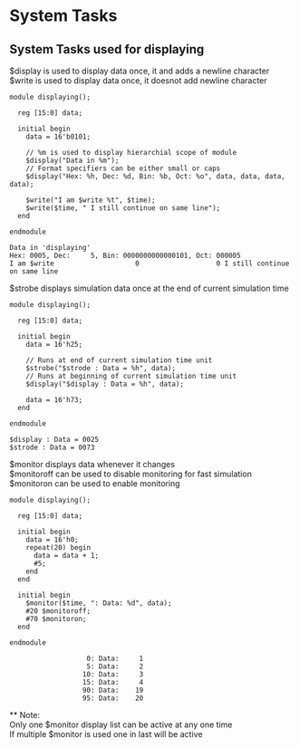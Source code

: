 # System Tasks
## System Tasks used for displaying

$display is used to display data once, it and adds a newline character  
$write is used to display data once, it doesnot add newline character  
```
module displaying();

  reg [15:0] data;
  
  initial begin
    data = 16'b0101;
	
	// %m is used to display hierarchial scope of module
	$display("Data in %m");
	// Format specifiers can be either small or caps
	$display("Hex: %h, Dec: %d, Bin: %b, Oct: %o", data, data, data, data);
	
	$write("I am $write %t", $time);
	$write($time, " I still continue on same line");
  end

endmodule
```
```
Data in 'displaying'
Hex: 0005, Dec:     5, Bin: 0000000000000101, Oct: 000005
I am $write                    0                   0 I still continue on same line
```

$strobe displays simulation data once at the end of current simulation time
```
module displaying();

  reg [15:0] data;
  
  initial begin
    data = 16'h25;
	
	// Runs at end of current simulation time unit
	$strobe("$strode : Data = %h", data);
	// Runs at beginning of current simulation time unit
	$display("$display : Data = %h", data);
	
	data = 16'h73;
  end

endmodule
```
```
$display : Data = 0025
$strode : Data = 0073
```
$monitor displays data whenever it changes  
$monitoroff can be used to disable monitoring for fast simulation  
$monitoron can be used to enable monitoring  
          
```
module displaying();

  reg [15:0] data;
  
  initial begin
    data = 16'h0;
    repeat(20) begin
	  data = data + 1;
	  #5;
	end
  end
  
  initial begin
    $monitor($time, ": Data: %d", data);
    #20 $monitoroff;
    #70 $monitoron;
  end

endmodule
```
```
                   0: Data:     1
                   5: Data:     2
                  10: Data:     3
                  15: Data:     4
                  90: Data:    19
                  95: Data:    20
```

** Note:  
Only one $monitor display list can be active at any one time  
If multiple $monitor is used one in last will be active
